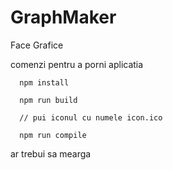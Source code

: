# GraphMaker
Face Grafice 


comenzi pentru a porni aplicatia

      npm install
      
      npm run build
      
      // pui iconul cu numele icon.ico
      
      npm run compile


 ar trebui sa mearga
